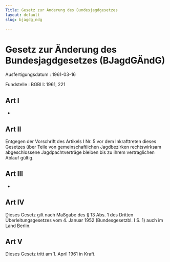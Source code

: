 ```yaml
---
Title: Gesetz zur Änderung des Bundesjagdgesetzes
layout: default
slug: bjagdg_ndg

---
```


# Gesetz zur Änderung des Bundesjagdgesetzes (BJagdGÄndG)

Ausfertigungsdatum
:   1961-03-16

Fundstelle
:   BGBl I: 1961, 221



## Art I

-


## Art II

Entgegen der Vorschrift des Artikels I Nr. 5 vor dem Inkrafttreten
dieses Gesetzes über Teile von gemeinschaftlichen Jagdbezirken
rechtswirksam abgeschlossene Jagdpachtverträge bleiben bis zu ihrem
vertraglichen Ablauf gültig.


## Art III

-


## Art IV

Dieses Gesetz gilt nach Maßgabe des § 13 Abs. 1 des Dritten
Überleitungsgesetzes vom 4. Januar 1952 (Bundesgesetzbl. I S. 1) auch
im Land Berlin.


## Art V

Dieses Gesetz tritt am 1. April 1961 in Kraft.

